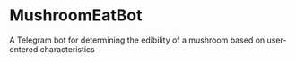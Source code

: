 # MushroomEatBot
A Telegram bot for determining the edibility of a mushroom based on user-entered characteristics
